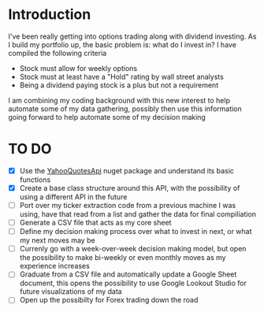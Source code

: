 # Introduction

I've been really getting into options trading along with dividend investing. As I build my portfolio up, the basic problem is: what do I invest in? I have compiled the following criteria

* Stock must allow for weekly options
* Stock must at least have a "Hold" rating by wall street analysts
* Being a dividend paying stock is a plus but not a requirement

I am combining my coding background with this new interest to help automate some of my data gathering, possibly then use this information going forward to help automate some of my decision making

# TO DO

- [x] Use the [YahooQuotesApi](https://www.nuget.org/packages/YahooQuotesApi/) nuget package and understand its basic functions
- [x] Create a base class structure around this API, with the possibility of using a different API in the future
- [ ] Port over my ticker extraction code from a previous machine I was using, have that read from a list and gather the data for final compiliation
- [ ] Generate a CSV file that acts as my core sheet
- [ ] Define my decision making process over what to invest in next, or what my next moves may be
- [ ] Currenly go with a week-over-week decision making model, but open the possibility to make bi-weekly or even monthly moves as my experience increases
- [ ] Graduate from a CSV file and automatically update a Google Sheet document, this opens the possibility to use Google Lookout Studio for future visualizations of my data
- [ ] Open up the possibilty for Forex trading down the road